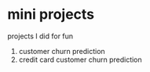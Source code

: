 # mini projects
projects I did for fun
1) customer churn prediction
2) credit card customer churn prediction
